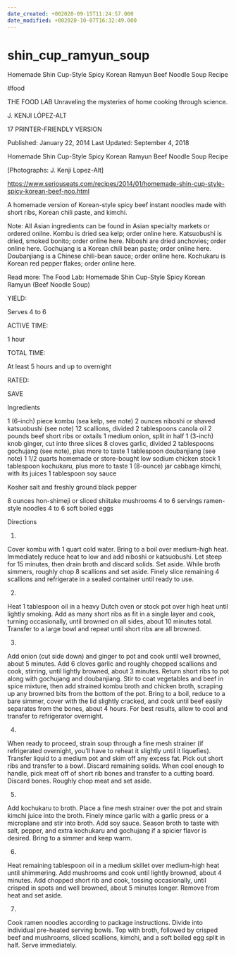 ```yaml
---
date_created: +002020-09-15T11:24:57.000
date_modified: +002020-10-07T16:32:49.000
---
```


# shin_cup_ramyun_soup

Homemade Shin Cup-Style Spicy Korean Ramyun Beef Noodle Soup Recipe

#food

THE FOOD LAB Unraveling the mysteries of home cooking through science.

J. KENJI LÓPEZ-ALT

17 PRINTER-FRIENDLY VERSION

Published: January 22, 2014 Last Updated: September 4, 2018

Homemade Shin Cup-Style Spicy Korean Ramyun Beef Noodle Soup Recipe

[Photographs: J. Kenji Lopez-Alt]

https://www.seriouseats.com/recipes/2014/01/homemade-shin-cup-style-spicy-korean-beef-noo.html

A homemade version of Korean-style spicy beef instant noodles made with short ribs, Korean chili paste, and kimchi.

Note: All Asian ingredients can be found in Asian specialty markets or ordered onilne. Kombu is dried sea kelp; order online here. Katsuobushi is dried, smoked bonito; order online here. Niboshi are dried anchovies; order online here. Gochujang is a Korean chili bean paste; order online here. Doubanjiang is a Chinese chili-bean sauce; order online here. Kochukaru is Korean red pepper flakes; order online here.

Read more: The Food Lab: Homemade Shin Cup-Style Spicy Korean Ramyun (Beef Noodle Soup)

YIELD:

Serves 4 to 6

ACTIVE TIME:

1 hour

TOTAL TIME:

At least 5 hours and up to overnight

RATED:

    
 SAVE

Ingredients

1 (6-inch) piece kombu (sea kelp, see note)
2 ounces niboshi or shaved katsuobushi (see note)
12 scallions, divided
2 tablespoons canola oil
2 pounds beef short ribs or oxtails
1 medium onion, split in half
1 (3-inch) knob ginger, cut into three slices
8 cloves garlic, divided
2 tablespoons gochujang (see note), plus more to taste
1 tablespoon doubanjiang (see note)
1 1/2 quarts homemade or store-bought low sodium chicken stock
1 tablespoon kochukaru, plus more to taste
1 (8-ounce) jar cabbage kimchi, with its juices
1 tablespoon soy sauce

Kosher salt and freshly ground black pepper

8 ounces hon-shimeji or sliced shiitake mushrooms
4 to 6 servings ramen-style noodles
4 to 6 soft boiled eggs

Directions

1.

Cover kombu with 1 quart cold water. Bring to a boil over medium-high heat. Immediately reduce heat to low and add niboshi or katsuobushi. Let steep for 15 minutes, then drain broth and discard solids. Set aside. While broth simmers, roughly chop 8 scallions and set aside. Finely slice remaining 4 scallions and refrigerate in a sealed container until ready to use.

2.

Heat 1 tablespoon oil in a heavy Dutch oven or stock pot over high heat until lightly smoking. Add as many short ribs as fit in a single layer and cook, turning occasionally, until browned on all sides, about 10 minutes total. Transfer to a large bowl and repeat until short ribs are all browned.

3.

Add onion (cut side down) and ginger to pot and cook until well browned, about 5 minutes. Add 6 cloves garlic and roughly chopped scallions and cook, stirring, until lightly browned, about 3 minutes. Return short ribs to pot along with gochujang and doubanjiang. Stir to coat vegetables and beef in spice mixture, then add strained kombu broth and chicken broth, scraping up any browned bits from the bottom of the pot. Bring to a boil, reduce to a bare simmer, cover with the lid slightly cracked, and cook until beef easily separates from the bones, about 4 hours. For best results, allow to cool and transfer to refrigerator overnight.

4.

When ready to proceed, strain soup through a fine mesh strainer (if refrigerated overnight, you'll have to reheat it slightly until it liquefies). Transfer liquid to a medium pot and skim off any excess fat. Pick out short ribs and transfer to a bowl. Discard remaining solids. When cool enough to handle, pick meat off of short rib bones and transfer to a cutting board. Discard bones. Roughly chop meat and set aside.

5.

Add kochukaru to broth. Place a fine mesh strainer over the pot and strain kimchi juice into the broth. Finely mince garlic with a garlic press or a microplane and stir into broth. Add soy sauce. Season broth to taste with salt, pepper, and extra kochukaru and gochujang if a spicier flavor is desired. Bring to a simmer and keep warm.

6.

Heat remaining tablespoon oil in a medium skillet over medium-high heat until shimmering. Add mushrooms and cook until lightly browned, about 4 minutes. Add chopped short rib and cook, tossing occasionally, until crisped in spots and well browned, about 5 minutes longer. Remove from heat and set aside.

7.

Cook ramen noodles according to package instructions. Divide into individual pre-heated serving bowls. Top with broth, followed by crisped beef and mushrooms, sliced scallions, kimchi, and a soft boiled egg split in half. Serve immediately.
